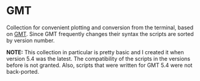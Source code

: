 # GMT

Collection for convenient plotting and conversion from the terminal, based on
[GMT](https://gmt.soest.hawaii.edu/). Since GMT frequently changes their syntax
the scripts are sorted by version number.

**NOTE:** This collection in particular is pretty basic and I created it when
version 5.4 was the latest. The compatibility of the scripts in the versions
before is not granted. Also, scripts that were written for GMT 5.4 were not
back-ported.
